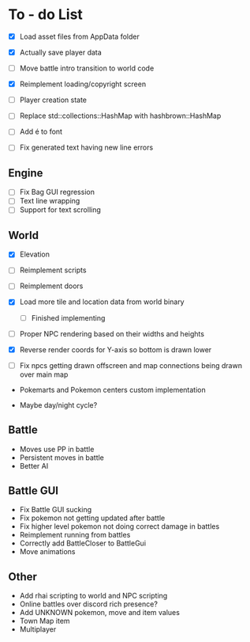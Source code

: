 # To - do List


 - [X] Load asset files from AppData folder
 - [X] Actually save player data
 - [ ] Move battle intro transition to world code
 - [X] Reimplement loading/copyright screen

 - [ ] Player creation state

 - [ ] Replace std::collections::HashMap with hashbrown::HashMap

 - [ ] Add é to font

 - [ ] Fix generated text having new line errors

## Engine

- [ ] Fix Bag GUI regression
- [ ] Text line wrapping
- [ ] Support for text scrolling

## World

 - [X] Elevation
 - [ ] Reimplement scripts
 - [ ] Reimplement doors
 - [X] Load more tile and location data from world binary
    - [ ] Finished implementing
 - [ ] Proper NPC rendering based on their widths and heights

 - [X] Reverse render coords for Y-axis so bottom is drawn lower
 - [ ] Fix npcs getting drawn offscreen and map connections being drawn over main map

* Pokemarts and Pokemon centers custom implementation

* Maybe day/night cycle?

## Battle

* Moves use PP in battle
* Persistent moves in battle
* Better AI

## Battle GUI

* Fix Battle GUI sucking
* Fix pokemon not getting updated after battle
* Fix higher level pokemon not doing correct damage in battles
* Reimplement running from battles
* Correctly add BattleCloser to BattleGui
* Move animations

## Other

* Add rhai scripting to world and NPC scripting
* Online battles over discord rich presence?
* Add UNKNOWN pokemon, move and item values
* Town Map item
* Multiplayer